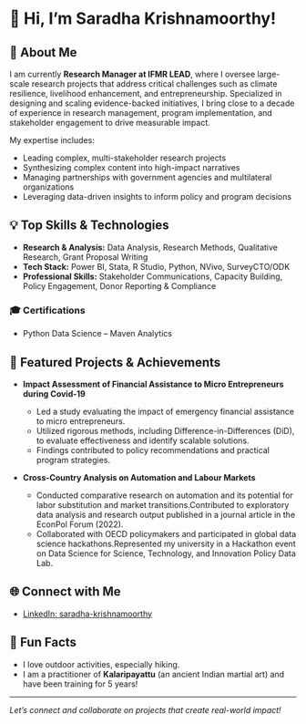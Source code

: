 # 👋 Hi, I’m Saradha Krishnamoorthy!

## 🌱 About Me
I am currently  **Research Manager at IFMR LEAD**, where I oversee large-scale research projects that address critical challenges such as climate resilience, livelihood enhancement, and entrepreneurship. Specialized in designing and scaling evidence-backed initiatives, I bring close to a decade of experience in research management, program implementation, and stakeholder engagement to drive measurable impact.

My expertise includes:
- Leading complex, multi-stakeholder research projects
- Synthesizing complex content into high-impact narratives
- Managing partnerships with government agencies and multilateral organizations
- Leveraging data-driven insights to inform policy and program decisions

## 💡 Top Skills & Technologies
- **Research & Analysis:** Data Analysis, Research Methods, Qualitative Research, Grant Proposal Writing
- **Tech Stack:** Power BI, Stata, R Studio, Python, NVivo, SurveyCTO/ODK
- **Professional Skills:** Stakeholder Communications, Capacity Building, Policy Engagement, Donor Reporting & Compliance

### 🎓 Certifications
- Python Data Science – Maven Analytics

## 🚀 Featured Projects & Achievements

- **Impact Assessment of Financial Assistance to Micro Entrepreneurs during Covid-19**
  - Led a study evaluating the impact of emergency financial assistance to micro entrepreneurs.
  - Utilized rigorous methods, including Difference-in-Differences (DiD), to evaluate effectiveness and identify scalable solutions.
  - Findings contributed to policy recommendations and practical program strategies.

- **Cross-Country Analysis on Automation and Labour Markets**
  - Conducted comparative research on automation and its potential for labor substitution and market transitions.Contributed to exploratory data analysis and research output published in a journal article in the EconPol Forum (2022).
  - Collaborated with OECD policymakers and participated in global data science hackathons.Represented my university in a Hackathon event on Data Science for Science, Technology, and Innovation Policy Data Lab.


## 🌐 Connect with Me
- [LinkedIn: saradha-krishnamoorthy](https://www.linkedin.com/in/saradha-krishnamoorthy/)

## 🎈 Fun Facts
- I love outdoor activities, especially hiking.
- I am a practitioner of **Kalaripayattu** (an ancient Indian martial art) and have been training for 5 years!

---

*Let’s connect and collaborate on projects that create real-world impact!*
